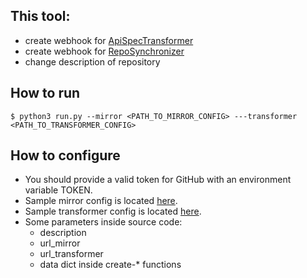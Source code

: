 ## This tool:
+ create webhook for [ApiSpecTransformer](https://github.com/FIWARE-Ops/APISpecTransformer)
+ create webhook for [RepoSynchronizer](https://github.com/FIWARE-Ops/RepoSynchronizer)
+ change description of repository


## How to run
```console
$ python3 run.py --mirror <PATH_TO_MIRROR_CONFIG> ---transformer <PATH_TO_TRANSFORMER_CONFIG>
```

## How to configure
+ You should provide a valid token for GitHub with an environment variable TOKEN.
+ Sample mirror config is located [here](./config-mirror-example.json).
+ Sample transformer config is located [here](./config-transformer-example.json).
+ Some parameters inside source code:
  + description
  + url_mirror
  + url_transformer
  + data dict inside create-* functions
